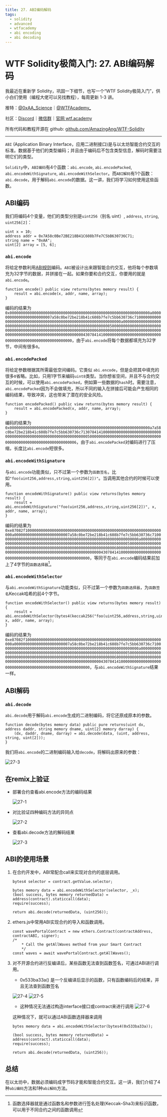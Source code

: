 ```yaml
---
title: 27. ABI编码解码
tags:
  - solidity
  - advanced
  - wtfacademy
  - abi encoding
  - abi decoding
---
```


# WTF Solidity极简入门: 27. ABI编码解码

我最近在重新学 Solidity，巩固一下细节，也写一个“WTF Solidity极简入门”，供小白们使用（编程大佬可以另找教程），每周更新 1-3 讲。

推特：[@0xAA_Science](https://twitter.com/0xAA_Science)｜[@WTFAcademy_](https://twitter.com/WTFAcademy_)

社区：[Discord](https://discord.gg/5akcruXrsk)｜[微信群](https://docs.google.com/forms/d/e/1FAIpQLSe4KGT8Sh6sJ7hedQRuIYirOoZK_85miz3dw7vA1-YjodgJ-A/viewform?usp=sf_link)｜[官网 wtf.academy](https://wtf.academy)

所有代码和教程开源在 github: [github.com/AmazingAng/WTF-Solidity](https://github.com/AmazingAng/WTF-Solidity)

---

`ABI` (Application Binary Interface，应用二进制接口)是与以太坊智能合约交互的标准。数据基于他们的类型编码；并且由于编码后不包含类型信息，解码时需要注明它们的类型。

`Solidity`中，`ABI编码`有4个函数：`abi.encode`, `abi.encodePacked`, `abi.encodeWithSignature`, `abi.encodeWithSelector`。而`ABI解码`有1个函数：`abi.decode`，用于解码`abi.encode`的数据。这一讲，我们将学习如何使用这些函数。

## ABI编码

我们将编码4个变量，他们的类型分别是`uint256`（别名 uint）, `address`, `string`, `uint256[2]`：

```solidity
uint x = 10;
address addr = 0x7A58c0Be72BE218B41C608b7Fe7C5bB630736C71;
string name = "0xAA";
uint[2] array = [5, 6]; 
```

### `abi.encode`

将给定参数利用[ABI规则](https://learnblockchain.cn/docs/solidity/abi-spec.html)编码。`ABI`被设计出来跟智能合约交互，他将每个参数填充为32字节的数据，并拼接在一起。如果你要和合约交互，你要用的就是`abi.encode`。

```solidity
function encode() public view returns(bytes memory result) {
    result = abi.encode(x, addr, name, array);
}
```

编码的结果为`0x000000000000000000000000000000000000000000000000000000000000000a0000000000000000000000007a58c0be72be218b41c608b7fe7c5bb630736c7100000000000000000000000000000000000000000000000000000000000000a00000000000000000000000000000000000000000000000000000000000000005000000000000000000000000000000000000000000000000000000000000000600000000000000000000000000000000000000000000000000000000000000043078414100000000000000000000000000000000000000000000000000000000`，由于`abi.encode`将每个数据都填充为32字节，中间有很多`0`。

### `abi.encodePacked`

将给定参数根据其所需最低空间编码。它类似 `abi.encode`，但是会把其中填充的很多`0`省略。比如，只用1字节来编码`uint8`类型。当你想省空间，并且不与合约交互的时候，可以使用`abi.encodePacked`，例如算一些数据的`hash`时。需要注意，`abi.encodePacked`因为不会做填充，所以不同的输入在拼接后可能会产生相同的编码结果，导致冲突，这也带来了潜在的安全风险。

```solidity
function encodePacked() public view returns(bytes memory result) {
    result = abi.encodePacked(x, addr, name, array);
}
```

编码的结果为`0x000000000000000000000000000000000000000000000000000000000000000a7a58c0be72be218b41c608b7fe7c5bb630736c713078414100000000000000000000000000000000000000000000000000000000000000050000000000000000000000000000000000000000000000000000000000000006`，由于`abi.encodePacked`对编码进行了压缩，长度比`abi.encode`短很多。

### `abi.encodeWithSignature`

与`abi.encode`功能类似，只不过第一个参数为`函数签名`，比如`"foo(uint256,address,string,uint256[2])"`。当调用其他合约的时候可以使用。

```solidity
function encodeWithSignature() public view returns(bytes memory result) {
    result = abi.encodeWithSignature("foo(uint256,address,string,uint256[2])", x, addr, name, array);
}
```

编码的结果为`0xe87082f1000000000000000000000000000000000000000000000000000000000000000a0000000000000000000000007a58c0be72be218b41c608b7fe7c5bb630736c7100000000000000000000000000000000000000000000000000000000000000a00000000000000000000000000000000000000000000000000000000000000005000000000000000000000000000000000000000000000000000000000000000600000000000000000000000000000000000000000000000000000000000000043078414100000000000000000000000000000000000000000000000000000000`，等同于在`abi.encode`编码结果前加上了4字节的`函数选择器`[^说明]。
[^说明]: 函数选择器就是通过函数名和参数进行签名处理(Keccak–Sha3)来标识函数，可以用于不同合约之间的函数调用

### `abi.encodeWithSelector`

与`abi.encodeWithSignature`功能类似，只不过第一个参数为`函数选择器`，为`函数签名`Keccak哈希的前4个字节。

```solidity
function encodeWithSelector() public view returns(bytes memory result) {
    result = abi.encodeWithSelector(bytes4(keccak256("foo(uint256,address,string,uint256[2])")), x, addr, name, array);
}
```

编码的结果为`0xe87082f1000000000000000000000000000000000000000000000000000000000000000a0000000000000000000000007a58c0be72be218b41c608b7fe7c5bb630736c7100000000000000000000000000000000000000000000000000000000000000a00000000000000000000000000000000000000000000000000000000000000005000000000000000000000000000000000000000000000000000000000000000600000000000000000000000000000000000000000000000000000000000000043078414100000000000000000000000000000000000000000000000000000000`，与`abi.encodeWithSignature`结果一样。

## ABI解码

### `abi.decode`

`abi.decode`用于解码`abi.encode`生成的二进制编码，将它还原成原本的参数。

```solidity
function decode(bytes memory data) public pure returns(uint dx, address daddr, string memory dname, uint[2] memory darray) {
    (dx, daddr, dname, darray) = abi.decode(data, (uint, address, string, uint[2]));
}
```

我们将`abi.encode`的二进制编码输入给`decode`，将解码出原来的参数：

![27-3](https://images.mirror-media.xyz/publication-images/jboRaaq0U57qVYjmsOgbv.png?height=408&width=624)

## 在remix上验证

- 部署合约查看abi.encode方法的编码结果

    ![27-1](./img/27-1.png)
- 对比验证四种编码方法的异同点

    ![27-2](./img/27-2.png)
- 查看abi.decode方法的解码结果

    ![27-3](./img/27-3.png)

## ABI的使用场景

1. 在合约开发中，ABI常配合call来实现对合约的底层调用。

    ```solidity  
    bytes4 selector = contract.getValue.selector;

    bytes memory data = abi.encodeWithSelector(selector, _x);
    (bool success, bytes memory returnedData) = address(contract).staticcall(data);
    require(success);

    return abi.decode(returnedData, (uint256));
    ```

2. ethers.js中常用ABI实现合约的导入和函数调用。

    ```solidity
    const wavePortalContract = new ethers.Contract(contractAddress, contractABI, signer);
    /*
        * Call the getAllWaves method from your Smart Contract
        */
    const waves = await wavePortalContract.getAllWaves();
    ```

3. 对不开源合约进行反编译后，某些函数无法查到函数签名，可通过ABI进行调用。
   - 0x533ba33a() 是一个反编译后显示的函数，只有函数编码后的结果，并且无法查到函数签名

    ![27-4](./img/27-4.png)
    ![27-5](./img/27-5.png)

   - 这种情况无法通过构造interface接口或contract来进行调用
    ![27-6](./img/27-6.png)

    这种情况下，就可以通过ABI函数选择器来调用

    ```solidity
    bytes memory data = abi.encodeWithSelector(bytes4(0x533ba33a));

    (bool success, bytes memory returnedData) = address(contract).staticcall(data);
    require(success);

    return abi.decode(returnedData, (uint256));
    ```

## 总结

在以太坊中，数据必须编码成字节码才能和智能合约交互。这一讲，我们介绍了4种`abi编码`方法和1种`abi解码`方法。
